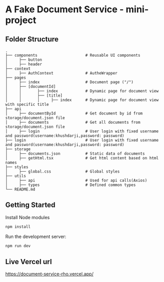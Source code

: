 # A Fake Document Service - mini-project

## Folder Structure

    .
    ├── components                     # Reusable UI components
    │     ├── button           
    │     ├── header
    ├── context              
    │     ├── AuthContext              # AutheWrapper
    ├── pages              
    │     ├── index                    # Document page ("/")
    │     ├── [documentId]             
    │     │       ├── index            # Dynamic page for document view
    │     │       ├── [title]          
    │     │       │     ├── index      # Dynamic page for document view with specific title
    ├── api                            
    │     ├── documentById             # Get document by id from storage/document.json file
    │     ├── documents                # Get all documents from storage/document.json file
    │     ├── login                    # User login with fixed username and password(username:khushdarji,password: password)
    ├── login                          # User login with fixed username and password(username:khushdarji,password: password)
    ├── storage                        
    │     ├── documents.json           # Static data of documents
    │     ├── getHtml.tsx              # Get html content based on html names
    ├── styles                        
    │     ├── global.css               # Global styles
    ├── utils                        
    │     ├── api                      # Used for api calls(Axios)
    │     ├── types                    # Defined common types
    └── README.md

## Getting Started

Install Node modules
```bash
npm install
```

Run the development server:

```bash
npm run dev
```

## Live Vercel url
https://document-service-rho.vercel.app/